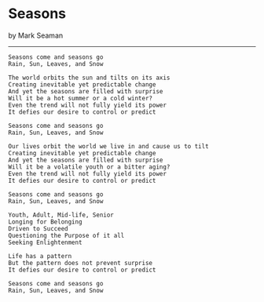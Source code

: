 # Seasons

by Mark Seaman

---


    Seasons come and seasons go
    Rain, Sun, Leaves, and Snow

    The world orbits the sun and tilts on its axis
    Creating inevitable yet predictable change
    And yet the seasons are filled with surprise
    Will it be a hot summer or a cold winter?
    Even the trend will not fully yield its power
    It defies our desire to control or predict

    Seasons come and seasons go
    Rain, Sun, Leaves, and Snow

    Our lives orbit the world we live in and cause us to tilt
    Creating inevitable yet predictable change
    And yet the seasons are filled with surprise
    Will it be a volatile youth or a bitter aging?
    Even the trend will not fully yield its power
    It defies our desire to control or predict

    Seasons come and seasons go
    Rain, Sun, Leaves, and Snow

    Youth, Adult, Mid-life, Senior
    Longing for Belonging
    Driven to Succeed
    Questioning the Purpose of it all
    Seeking Enlightenment

    Life has a pattern
    But the pattern does not prevent surprise
    It defies our desire to control or predict

    Seasons come and seasons go
    Rain, Sun, Leaves, and Snow
